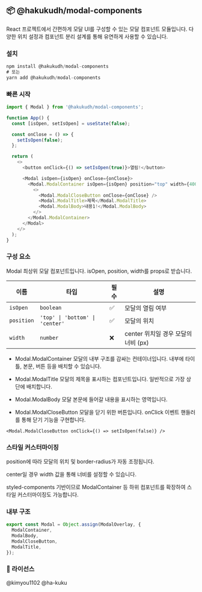 ## 📦 @hakukudh/modal-components

React 프로젝트에서 간편하게 모달 UI를 구성할 수 있는 모달 컴포넌트 모듈입니다.
다양한 위치 설정과 컴포넌트 분리 설계를 통해 유연하게 사용할 수 있습니다.

### 설치

```TypeScript
npm install @hakukudh/modal-components
# 또는
yarn add @hakukudh/modal-components
```

### 빠른 시작

```TypeScript
import { Modal } from '@hakukudh/modal-components';

function App() {
  const [isOpen, setIsOpen] = useState(false);

  const onClose = () => {
    setIsOpen(false);
  };

  return (
    <>
      <button onClick={() => setIsOpen(true)}>열림!</button>

      <Modal isOpen={isOpen} onClose={onClose}>
        <Modal.ModalContainer isOpen={isOpen} position="top" width={400}>
          <>
            <Modal.ModalCloseButton onClose={onClose} />
            <Modal.ModalTitle>제목</Modal.ModalTitle>
            <Modal.ModalBody>내용1!</Modal.ModalBody>
          </>
        </Modal.ModalContainer>
      </Modal>
    </>
  );
}
```

### 구성 요소

Modal
최상위 모달 컴포넌트입니다. isOpen, position, width를 props로 받습니다.

| 이름       | 타입                            | 필수 | 설명                                |
| ---------- | ------------------------------- | ---- | ----------------------------------- |
| `isOpen`   | `boolean`                       | ✅   | 모달의 열림 여부                    |
| `position` | `'top' \| 'bottom' \| 'center'` | ✅   | 모달의 위치                         |
| `width`    | `number`                        | ❌   | center 위치일 경우 모달의 너비 (px) |

- Modal.ModalContainer
  모달의 내부 구조를 감싸는 컨테이너입니다. 내부에 타이틀, 본문, 버튼 등을 배치할 수 있습니다.

- Modal.ModalTitle
  모달의 제목을 표시하는 컴포넌트입니다. 일반적으로 가장 상단에 배치합니다.

- Modal.ModalBody
  모달 본문에 들어갈 내용을 표시하는 영역입니다.

- Modal.ModalCloseButton
  모달을 닫기 위한 버튼입니다. onClick 이벤트 핸들러를 통해 닫기 기능을 구현합니다.

```tsx
<Modal.ModalCloseButton onClick={() => setIsOpen(false)} />
```

### 스타일 커스터마이징

position에 따라 모달의 위치 및 border-radius가 자동 조정됩니다.

center일 경우 width 값을 통해 너비를 설정할 수 있습니다.

styled-components 기반이므로 ModalContainer 등 하위 컴포넌트를 확장하여 스타일 커스터마이징도 가능합니다.

### 내부 구조

```TypeScript
export const Modal = Object.assign(ModalOverlay, {
  ModalContainer,
  ModalBody,
  ModalCloseButton,
  ModalTitle,
});
```

### 📝 라이선스

@kimyou1102 @ha-kuku
